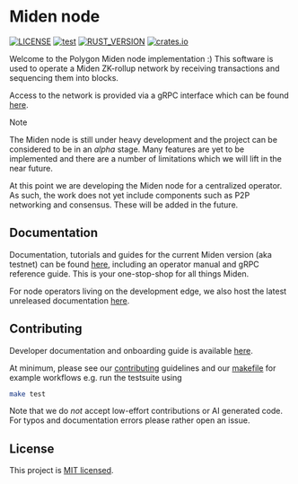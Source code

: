 # Miden node

[![LICENSE](https://img.shields.io/badge/license-MIT-blue.svg)](https://github.com/0xMiden/miden-node/blob/main/LICENSE)
[![test](https://github.com/0xMiden/miden-node/actions/workflows/test.yml/badge.svg)](https://github.com/0xMiden/miden-node/actions/workflows/test.yml)
[![RUST_VERSION](https://img.shields.io/badge/rustc-1.85+-lightgray.svg)](https://www.rust-lang.org/tools/install)
[![crates.io](https://img.shields.io/crates/v/miden-node)](https://crates.io/crates/miden-node)

Welcome to the Polygon Miden node implementation :) This software is used to operate a Miden ZK-rollup network by
receiving transactions and sequencing them into blocks.

Access to the network is provided via a gRPC interface which can be found [here](./proto/readme.md).

> [!NOTE]
> The Miden node is still under heavy development and the project can be considered to be in an _alpha_ stage.
> Many features are yet to be implemented and there are a number of limitations which we will lift in the near future.
>
> At this point we are developing the Miden node for a centralized operator. As such, the work does not yet include
> components such as P2P networking and consensus. These will be added in the future.

## Documentation

Documentation, tutorials and guides for the current Miden version (aka testnet) can be found
[here](https://0xMiden.github.io/miden-docs/), including an operator manual and gRPC reference guide. This is
your one-stop-shop for all things Miden.

For node operators living on the development edge, we also host the latest unreleased documentation
[here](https://0xMiden.github.io/miden-node/index.html).

## Contributing

Developer documentation and onboarding guide is available
[here](https://0xMiden.github.io/miden-node/developer/index.html).

At minimum, please see our [contributing](CONTRIBUTING.md) guidelines and our [makefile](Makefile) for example workflows
e.g. run the testsuite using

```sh
make test
```

Note that we do _not_ accept low-effort contributions or AI generated code. For typos and documentation errors please
rather open an issue.

## License

This project is [MIT licensed](./LICENSE).
